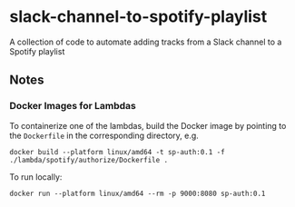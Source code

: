 # slack-channel-to-spotify-playlist
A collection of code to automate adding tracks from a Slack channel to a Spotify playlist

## Notes

### Docker Images for Lambdas

To containerize one of the lambdas, build the Docker image by pointing to the `Dockerfile` in the corresponding directory, e.g.

```
docker build --platform linux/amd64 -t sp-auth:0.1 -f ./lambda/spotify/authorize/Dockerfile .  
```

To run locally:

```
docker run --platform linux/amd64 --rm -p 9000:8080 sp-auth:0.1  
```
